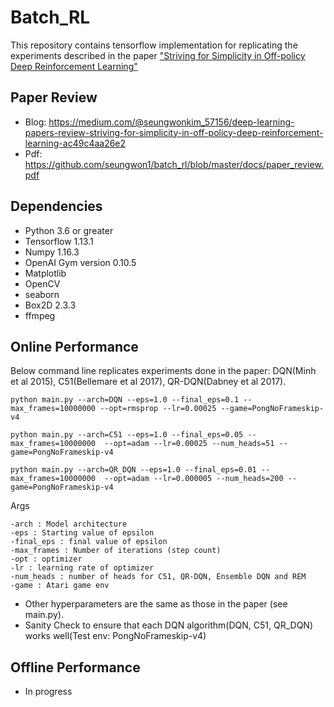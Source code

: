 # Batch_RL

This repository contains tensorflow implementation for replicating the experiments described in the paper ["Striving for Simplicity in Off-policy Deep Reinforcement Learning"]( https://arxiv.org/abs/1907.04543)

## Paper Review
- Blog: https://medium.com/@seungwonkim_57156/deep-learning-papers-review-striving-for-simplicity-in-off-policy-deep-reinforcement-learning-ac49c4aa26e2
- Pdf: https://github.com/seungwon1/batch_rl/blob/master/docs/paper_review.pdf

## Dependencies
- Python 3.6 or greater
- Tensorflow 1.13.1
- Numpy 1.16.3
- OpenAI Gym version 0.10.5
- Matplotlib
- OpenCV
- seaborn
- Box2D 2.3.3
- ffmpeg

## Online Performance
Below command line replicates experiments done in the paper: DQN(Minh et al 2015), C51(Bellemare et al 2017), QR-DQN(Dabney et al 2017).
```
python main.py --arch=DQN --eps=1.0 --final_eps=0.1 --max_frames=10000000 --opt=rmsprop --lr=0.00025 --game=PongNoFrameskip-v4

python main.py --arch=C51 --eps=1.0 --final_eps=0.05 --max_frames=10000000  --opt=adam --lr=0.00025 --num_heads=51 --game=PongNoFrameskip-v4

python main.py --arch=QR_DQN --eps=1.0 --final_eps=0.01 --max_frames=10000000  --opt=adam --lr=0.000005 --num_heads=200 --game=PongNoFrameskip-v4
```
Args
```
-arch : Model architecture
-eps : Starting value of epsilon
-final_eps : final value of epsilon
-max_frames : Number of iterations (step count)
-opt : optimizer
-lr : learning rate of optimizer
-num_heads : number of heads for C51, QR-DQN, Ensemble DQN and REM
-game : Atari game env
```
- Other hyperparameters are the same as those in the paper (see main.py).
- Sanity Check to ensure that each DQN algorithm(DQN, C51, QR_DQN) works well(Test env: PongNoFrameskip-v4)

## Offline Performance
- In progress
